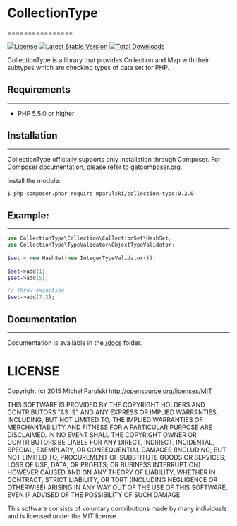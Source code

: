 # CollectionType
================

[![License](https://poser.pugx.org/mparulski/collection-type/license.svg)](https://packagist.org/packages/mparulski/collection-type)
[![Latest Stable Version](https://poser.pugx.org/mparulski/collection-type/v/stable.svg)](https://packagist.org/packages/mparulski/collection-type)
[![Total Downloads](https://poser.pugx.org/mparulski/collection-type/downloads)](https://packagist.org/packages/mparulski/collection-type)

CollectionType is a library that provides Collection and Map with their subtypes which are checking types of data set for PHP.

## Requirements
---------------

* PHP 5.5.0 or higher

## Installation
---------------

CollectionType officially supports only installation through Composer. For Composer documentation, please refer to [getcomposer.org](http://getcomposer.org/).

Install the module:

```sh
$ php composer.phar require mparulski/collection-type:0.2.0
```

## Example:
-----------
    
```php
use CollectionType\Collection\CollectionSet\HashSet;
use CollectionType\TypeValidator\ObjectTypeValidator;
    
$set = new HashSet(new IntegerTypeValidator());
    
$set->add(1);
$set->add(5);

// throw exception
$set->add(7.2);
```

## Documentation
----------------

Documentation is available in the [/docs](/docs) folder.

# LICENSE

Copyright (c) 2015 Michał Parulski http://opensource.org/licenses/MIT

THIS SOFTWARE IS PROVIDED BY THE COPYRIGHT HOLDERS AND CONTRIBUTORS
"AS IS" AND ANY EXPRESS OR IMPLIED WARRANTIES, INCLUDING, BUT NOT
LIMITED TO, THE IMPLIED WARRANTIES OF MERCHANTABILITY AND FITNESS FOR
A PARTICULAR PURPOSE ARE DISCLAIMED. IN NO EVENT SHALL THE COPYRIGHT
OWNER OR CONTRIBUTORS BE LIABLE FOR ANY DIRECT, INDIRECT, INCIDENTAL,
SPECIAL, EXEMPLARY, OR CONSEQUENTIAL DAMAGES (INCLUDING, BUT NOT
LIMITED TO, PROCUREMENT OF SUBSTITUTE GOODS OR SERVICES; LOSS OF USE,
DATA, OR PROFITS; OR BUSINESS INTERRUPTION) HOWEVER CAUSED AND ON ANY
THEORY OF LIABILITY, WHETHER IN CONTRACT, STRICT LIABILITY, OR TORT
(INCLUDING NEGLIGENCE OR OTHERWISE) ARISING IN ANY WAY OUT OF THE USE
OF THIS SOFTWARE, EVEN IF ADVISED OF THE POSSIBILITY OF SUCH DAMAGE.

This software consists of voluntary contributions made by many individuals
and is licensed under the MIT license.